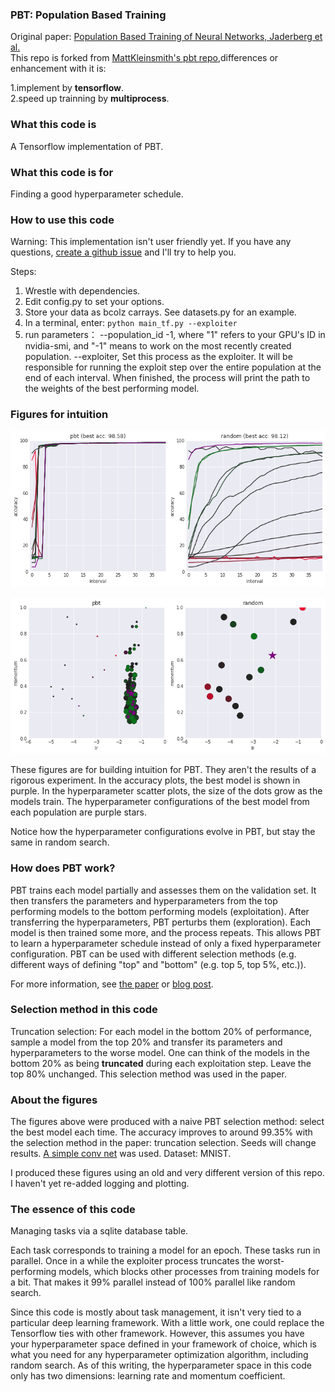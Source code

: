 ### PBT: Population Based Training

Original paper: [Population Based Training of Neural Networks, Jaderberg et al.](https://arxiv.org/abs/1711.09846)    
This repo is forked from [MattKleinsmith's pbt repo](https://github.com/MattKleinsmith/pbt),differences or enhancement with it is:

1.implement by **tensorflow**.    
2.speed up trainning by **multiprocess**.

### What this code is

A Tensorflow implementation of PBT.

### What this code is for

Finding a good hyperparameter schedule.

### How to use this code

Warning: This implementation isn't user friendly yet. If you have any questions, [create a github issue](https://github.com/mafanhe/pbt/issues/new) and I'll try to help you.

Steps:

1. Wrestle with dependencies.
2. Edit config.py to set your options.
3. Store your data as bcolz carrays. See datasets.py for an example.
4. In a terminal, enter: `python main_tf.py --exploiter`
5. run parameters： 
  --population_id -1, where "1" refers to your GPU's ID in nvidia-smi, and "-1" means to work on the most recently created population.
  --exploiter, Set this process as the exploiter. It will be responsible for running the exploit step over the entire population at the end of each interval. 
When finished, the process will print the path to the weights of the best performing model.

### Figures for intuition

![png](docs/mnist_accuracies.png)

![png](docs/mnist_hyperparameters.png)

These figures are for building intuition for PBT. They aren't the results of a rigorous experiment. In the accuracy plots, the best model is shown in purple. In the hyperparameter scatter plots, the size of the dots grow as the models train. The hyperparameter configurations of the best model from each population are purple stars.

Notice how the hyperparameter configurations evolve in PBT, but stay the same in random search.

### How does PBT work?
PBT trains each model partially and assesses them on the validation set. It then transfers the parameters and hyperparameters from the top performing models to the bottom performing models (exploitation). After transferring the hyperparameters, PBT perturbs them (exploration). Each model is then trained some more, and the process repeats. This allows PBT to learn a hyperparameter schedule instead of only a fixed hyperparameter configuration. PBT can be used with different selection methods (e.g. different ways of defining "top" and "bottom" (e.g. top 5, top 5%, etc.)).

For more information, see [the paper](https://arxiv.org/abs/1711.09846) or [blog post](https://deepmind.com/blog/population-based-training-neural-networks/).

### Selection method in this code

Truncation selection: For each model in the bottom 20% of performance, sample a model from the top 20% and transfer its parameters and hyperparameters to the worse model. One can think of the models in the bottom 20% as being **truncated** during each exploitation step. Leave the top 80% unchanged. This selection method was used in the paper.

### About the figures

The figures above were produced with a naive PBT selection method: select the best model each time. The accuracy improves to around 99.35% with the selection method in the paper: truncation selection. Seeds will change results. [A simple conv net](https://github.com/pytorch/examples/blob/master/mnist/main.py#L52) was used. Dataset: MNIST.

I produced these figures using an old and very different version of this repo. I haven't yet re-added logging and plotting.

### The essence of this code

Managing tasks via a sqlite database table.

Each task corresponds to training a model for an epoch. These tasks run in parallel. Once in a while the exploiter process truncates the worst-performing models, which blocks other processes from training models for a bit. That makes it 99% parallel instead of 100% parallel like random search.

Since this code is mostly about task management, it isn't very tied to a particular deep learning framework. With a little work, one could replace the Tensorflow ties with other framework. However, this assumes you have your hyperparameter space defined in your framework of choice, which is what you need for any hyperparameter optimization algorithm, including random search. As of this writing, the hyperparameter space in this code only has two dimensions: learning rate and momentum coefficient.
